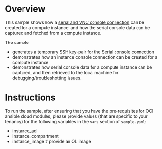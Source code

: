 # Overview

This sample shows how a [serial and VNC console connection](https://docs.cloud.oracle.com/iaas/Content/Compute/References/serialconsole.htm) can be created for a compute instance, and how the serial console data can be captured and fetched from a compute instance.

The sample
- generates a temporary SSH key-pair for the Serial console connection
- demonstrates how an instance console connection can be created for a compute instance
- demonstrates how serial console data for a compute instance can be captured, and then retrieved to the local machine for debugging/troubleshotting issues.

# Instructions

To run the sample, after ensuring that you have the pre-requisites for OCI ansible cloud modules, please provide values (that are specific to your tenancy) for the following variables in the `vars` section of `sample.yaml`:
- instance_ad
- instance_compartment
- instance_image  # provide an OL image
